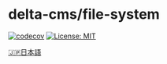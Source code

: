 # delta-cms/file-system
[![codecov](https://codecov.io/gh/delta-cms/file-system/branch/master/graph/badge.svg)](https://codecov.io/gh/delta-cms/file-system)
[![License: MIT](https://img.shields.io/badge/License-MIT-yellow.svg)](https://opensource.org/licenses/MIT)

[🇯🇵日本語](https://github.com/delta-cms/file-system/blob/master/README-ja.md)
